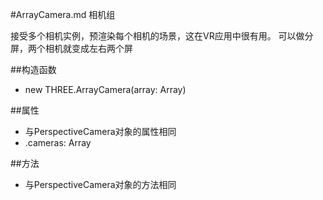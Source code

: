 #ArrayCamera.md 相机组

接受多个相机实例，预渲染每个相机的场景，这在VR应用中很有用。
可以做分屏，两个相机就变成左右两个屏

##构造函数
* new THREE.ArrayCamera(array: Array)

##属性
* 与PerspectiveCamera对象的属性相同
* .cameras: Array

##方法

* 与PerspectiveCamera对象的方法相同